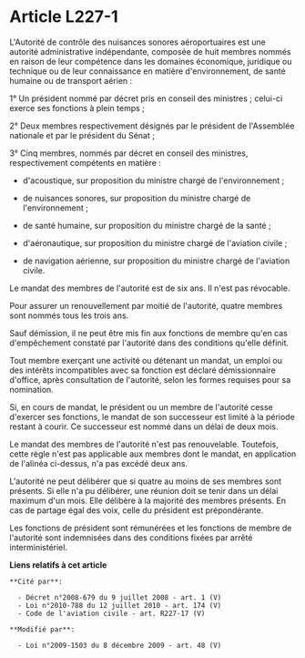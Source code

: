 # Article L227-1

L'Autorité de contrôle des nuisances sonores aéroportuaires est une autorité administrative indépendante, composée de huit
membres nommés en raison de leur compétence dans les domaines économique, juridique ou technique ou de leur connaissance en
matière d'environnement, de santé humaine ou de transport aérien :

1° Un président nommé par décret pris en conseil des ministres ; celui-ci exerce ses fonctions à plein temps ;

2° Deux membres respectivement désignés par le président de l'Assemblée nationale et par le président du Sénat ;

3° Cinq membres, nommés par décret en conseil des ministres, respectivement compétents en matière :

- d'acoustique, sur proposition du ministre chargé de l'environnement ;

- de nuisances sonores, sur proposition du ministre chargé de l'environnement ;

- de santé humaine, sur proposition du ministre chargé de la santé ;

- d'aéronautique, sur proposition du ministre chargé de l'aviation civile ;

- de navigation aérienne, sur proposition du ministre chargé de l'aviation civile.

Le mandat des membres de l'autorité est de six ans. Il n'est pas révocable.

Pour assurer un renouvellement par moitié de l'autorité, quatre membres sont nommés tous les trois ans.

Sauf démission, il ne peut être mis fin aux fonctions de membre qu'en cas d'empêchement constaté par l'autorité dans des
conditions qu'elle définit.

Tout membre exerçant une activité ou détenant un mandat, un emploi ou des intérêts incompatibles avec sa fonction est déclaré
démissionnaire d'office, après consultation de l'autorité, selon les formes requises pour sa nomination.

Si, en cours de mandat, le président ou un membre de l'autorité cesse d'exercer ses fonctions, le mandat de son successeur
est limité à la période restant à courir. Ce successeur est nommé dans un délai de deux mois.

Le mandat des membres de l'autorité n'est pas renouvelable. Toutefois, cette règle n'est pas applicable aux membres dont le
mandat, en application de l'alinéa ci-dessus, n'a pas excédé deux ans.

L'autorité ne peut délibérer que si quatre au moins de ses membres sont présents. Si elle n'a pu délibérer, une réunion doit
se tenir dans un délai maximum d'un mois. Elle délibère à la majorité des membres présents. En cas de partage égal des voix,
celle du président est prépondérante.

Les fonctions de président sont rémunérées et les fonctions de membre de l'autorité sont indemnisées dans des conditions
fixées par arrêté interministériel.

**Liens relatifs à cet article**

	**Cité par**:

	  - Décret n°2008-679 du 9 juillet 2008 - art. 1 (V)
	  - Loi n°2010-788 du 12 juillet 2010 - art. 174 (V)
	  - Code de l'aviation civile - art. R227-17 (V)

	**Modifié par**:

	  - Loi n°2009-1503 du 8 décembre 2009 - art. 48 (V)
